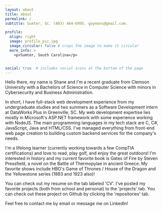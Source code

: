 ```yaml
---
layout: about
title: about
permalink: /
subtitle: Sumter, SC. (803) 464-6995. gaymons@gmail.com.

profile:
  align: right
  image: profile_pic.jpg
  image_circular: false # crops the image to make it circular
  more_info: >
    <p>Sumter, South Carolina</p>


social: true  # includes social icons at the bottom of the page
---
```


Hello there, my name is Shane and I'm a recent graduate from Clemson University with a Bachelors of Science in Computer Science with minors in Cybersecurity and Business Administration. 

In short, I have full-stack web development experience from my undergraduate studies and two summers as a Software Development intern at DataWorks Plus in Greenville, SC. My web development expertise lies mostly in Microsoft's ASP.NET framework with some experience working with NodeJS. The main programming languages in my tech stack are C, C#, JavaScript, Java and HTML/CSS. I've managed everything from front-end web page creation to building custom backend services for the company's needs. 

I'm a lifelong learner (currently working towards a few CompTIA certifications) and love to read, play golf, and enjoy the great outdoors! I'm interested in history and my current favorite book is Gates of Fire by Steven Pressfield, a novel on the Battle of Thermopylae in ancient Greece. My favorite shows include HBO's Game of Thrones / House of the Dragon and the Yellowstone series (1883 and 1923 also)!

You can check out my resume on the tab labeled 'CV'. I've posted my favorite projects (both from school and personal) to the 'projects' tab. You can check out these project on Github by clicking the 'repositories' tab.


Feel free to contact me by email or message me on LinkedIn!
